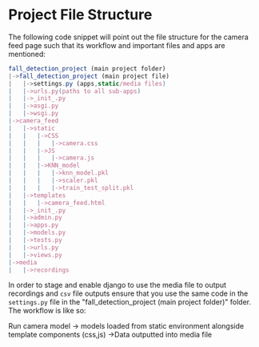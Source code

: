 # Project File Structure

The following code snippet will point out the file structure for the camera feed page such that its workflow and important files and apps are mentioned:

```typescript
fall_detection_project (main project folder)
|->fall_detection_project (main project file)
|   |->settings.py (apps,static/media files)
|   |->urls.py(paths to all sub-apps)
|   |->_init_.py
|   |->asgi.py
|   |->wsgi.py
|->camera_feed
|   |->static
|   |   |->CSS
|   |   |   |->camera.css
|   |   |->JS
|   |   |   |->camera.js
|   |   |->KNN_model
|   |   |   |->knn_model.pkl
|   |   |   |->scaler.pkl
|   |   |   |->train_test_split.pkl
|   |->templates
|   |   |->camera_feed.html
|   |->_init_.py
|   |->admin.py
|   |->apps.py
|   |->models.py
|   |->tests.py
|   |->urls.py
|   |->views.py
|->media
|   |->recordings
````

In order to stage and enable django to use the media file to output recordings and `csv` file outputs ensure that you use the same code in the `settings.py` file in the "fall_detection_project (main project folder)" folder. The workflow is like so:

Run camera model -> models loaded from static environment alongside template components (css,js) ->Data outputted into media file 